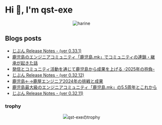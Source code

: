 <h1>Hi 👋, I'm qst-exe</h1>

<p align="center">
  <img src="https://github.com/qst-exe/qst-exe/blob/main/hedgehog.gif?raw=true" alt="harine"/>
</p>

## Blogs posts

<!-- BLOG-POST-LIST:START -->
- [じぶん Release Notes - &lpar;ver 0.33.1&rpar;](https://blog.qst-exe.com/articles/release-v0-33-1)
- [鹿児島のエンジニアコミュニティ「鹿児島.mk」でコミュニティの連鎖・継承が起きた話](https://note.com/qst_exe/n/n23be457719da)
- [発信とコミュニティ活動を通じて鹿児島から成果を上げる -2025年の抱負-](https://note.com/qst_exe/n/n1e4c3f9650b3)
- [じぶん Release Notes - &lpar;ver 0.32.12&rpar;](https://blog.qst-exe.com/articles/release-v0-32-12)
- [鹿児島←→鹿屋エンジニア2024年の挑戦と成果](https://note.com/qst_exe/n/nc1faf5888f3e)
- [鹿児島最大級のエンジニアコミュニティ「鹿児島.mk」の5.5周年とこれから](https://note.com/qst_exe/n/n38e8638aee4f)
- [じぶん Release Notes - &lpar;ver 0.32.11&rpar;](https://blog.qst-exe.com/articles/release-v0-32-11)
<!-- BLOG-POST-LIST:END -->

### trophy

<div align="center">
  <img src="https://github-profile-trophy.vercel.app/?username=qst-exe&margin-w=5" alt="qst-exeのtrophy" />
</div>
